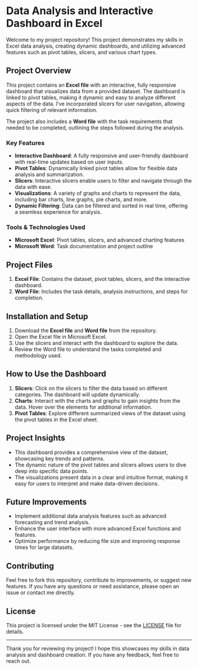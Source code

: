 # Data Analysis and Interactive Dashboard in Excel

Welcome to my project repository! This project demonstrates my skills in Excel data analysis, creating dynamic dashboards, and utilizing advanced features such as pivot tables, slicers, and various chart types.

## Project Overview

This project contains an **Excel file** with an interactive, fully responsive dashboard that visualizes data from a provided dataset. The dashboard is linked to pivot tables, making it dynamic and easy to analyze different aspects of the data. I’ve incorporated slicers for user navigation, allowing quick filtering of relevant information.

The project also includes a **Word file** with the task requirements that needed to be completed, outlining the steps followed during the analysis.

### Key Features

- **Interactive Dashboard**: A fully responsive and user-friendly dashboard with real-time updates based on user inputs.
- **Pivot Tables**: Dynamically linked pivot tables allow for flexible data analysis and summarization.
- **Slicers**: Interactive slicers enable users to filter and navigate through the data with ease.
- **Visualizations**: A variety of graphs and charts to represent the data, including bar charts, line graphs, pie charts, and more.
- **Dynamic Filtering**: Data can be filtered and sorted in real time, offering a seamless experience for analysis.

### Tools & Technologies Used

- **Microsoft Excel**: Pivot tables, slicers, and advanced charting features
- **Microsoft Word**: Task documentation and project outline

## Project Files

1. **Excel File**: Contains the dataset, pivot tables, slicers, and the interactive dashboard.
2. **Word File**: Includes the task details, analysis instructions, and steps for completion.

## Installation and Setup

1. Download the **Excel file** and **Word file** from the repository.
2. Open the Excel file in Microsoft Excel.
3. Use the slicers and interact with the dashboard to explore the data.
4. Review the Word file to understand the tasks completed and methodology used.

## How to Use the Dashboard

1. **Slicers**: Click on the slicers to filter the data based on different categories. The dashboard will update dynamically.
2. **Charts**: Interact with the charts and graphs to gain insights from the data. Hover over the elements for additional information.
3. **Pivot Tables**: Explore different summarized views of the dataset using the pivot tables in the Excel sheet.

## Project Insights

- This dashboard provides a comprehensive view of the dataset, showcasing key trends and patterns.
- The dynamic nature of the pivot tables and slicers allows users to dive deep into specific data points.
- The visualizations present data in a clear and intuitive format, making it easy for users to interpret and make data-driven decisions.

## Future Improvements

- Implement additional data analysis features such as advanced forecasting and trend analysis.
- Enhance the user interface with more advanced Excel functions and features.
- Optimize performance by reducing file size and improving response times for large datasets.

## Contributing

Feel free to fork this repository, contribute to improvements, or suggest new features. If you have any questions or need assistance, please open an issue or contact me directly.

## License

This project is licensed under the MIT License - see the [LICENSE](LICENSE) file for details.

---

Thank you for reviewing my project! I hope this showcases my skills in data analysis and dashboard creation. If you have any feedback, feel free to reach out.
